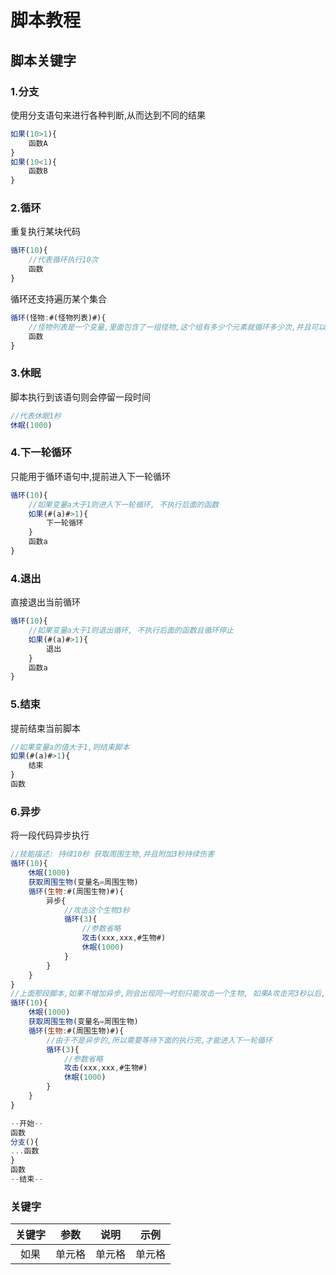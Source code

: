 # 脚本教程

## 脚本关键字
### 1.分支
使用分支语句来进行各种判断,从而达到不同的结果
```javascript
如果(10>1){
    函数A
}
如果(10<1){
    函数B
}
```

### 2.循环
重复执行某块代码
```javascript
循环(10){
    //代表循环执行10次
    函数
}
```
循环还支持遍历某个集合
```javascript
循环(怪物:#(怪物列表)#){
    //怪物列表是一个变量,里面包含了一组怪物,这个组有多少个元素就循环多少次,并且可以通过#(怪物)# 找到当前的怪物 使用场景: 获取周围怪物,在每个怪物周围释放特效
    函数
}
```

### 3.休眠
脚本执行到该语句则会停留一段时间
```javascript
//代表休眠1秒
休眠(1000)
```

### 4.下一轮循环
只能用于循环语句中,提前进入下一轮循环
```javascript
循环(10){
    //如果变量a大于1则进入下一轮循环, 不执行后面的函数
    如果(#(a)#>1){
        下一轮循环
    }
    函数a
}
```
### 4.退出
直接退出当前循环
```javascript
循环(10){
    //如果变量a大于1则退出循环, 不执行后面的函数且循环停止
    如果(#(a)#>1){
        退出
    }
    函数a
}
```

### 5.结束
提前结束当前脚本
```javascript
//如果变量a的值大于1,则结束脚本
如果(#(a)#>1){
    结束
}
函数
```

### 6.异步
将一段代码异步执行
```javascript
//技能描述: 持续10秒 获取周围生物,并且附加3秒持续伤害
循环(10){
    休眠(1000)
    获取周围生物(变量名=周围生物)
    循环(生物:#(周围生物)#){
        异步{
            //攻击这个生物3秒
            循环(3){
                //参数省略
                攻击(xxx,xxx,#生物#)
                休眠(1000)
            }
        }
    }
}
//上面那段脚本,如果不增加异步,则会出现同一时刻只能攻击一个生物, 如果A攻击完3秒以后,才接着攻击B
循环(10){
    休眠(1000)
    获取周围生物(变量名=周围生物)
    循环(生物:#(周围生物)#){
        //由于不是异步的,所以需要等待下面的执行完,才能进入下一轮循环
        循环(3){
            //参数省略
            攻击(xxx,xxx,#生物#)
            休眠(1000)
        }
    }
}

```
    

```javascript
--开始--
函数
分支(){
...函数
}
函数
--结束--
```

### 关键字
| 关键字 | 参数 | 说明 | 示例 |
| :----: | :----: | :----: | :----: |
| 如果 | 单元格 | 单元格 | 单元格 |
